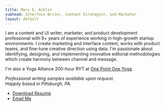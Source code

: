 ```yaml
---
title: Mary E. Acklin
subhead: Interface Writer, Content Strategist, and Marketer
layout: default
---
```


I am a content and UI writer, marketer, and product development professional with 9+ years of experience working in high-growth startup environments. I create marketing and interface content, works with product teams, and fine-tune creative direction using data. I'm passionate about identifying, designing, and implementing innovative editorial methodologies which create harmony between channel and message.

I'm also a Yoga Alliance 200-hour RYT at <a href="https://www.onepointoneyoga.com/" target="_blank" class="link dark-blue no-underline underline-hover">One Point One Yoga</a>.

_Professional writing samples available upon request.  
Happily based in Pittsburgh, PA._

- <a href="{{ site.baseurl }}{% link /files/Resume-MaryAcklin.pdf %}" class="link dark-blue no-underline underline-hover">Download Resum&eacute;</a>
- <a href="mailto:{{ site.email }}" class="link dark-blue no-underline underline-hover">Email Me</a>
